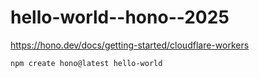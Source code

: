 # hello-world--hono--2025

https://hono.dev/docs/getting-started/cloudflare-workers

```bash
npm create hono@latest hello-world
```
